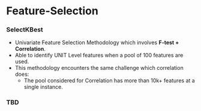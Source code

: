 # Feature-Selection

### SelectKBest

- Univariate Feature Selection Methodology which involves **F-test + Correlation**.  
- Able to identify UNIT Level features when a pool of 100 features are used.  
- This methodology encounters the same challenge which correlation does:
    - The pool considered for Correlation has more than 10k+ features at a single instance.


### TBD
